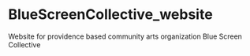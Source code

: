 # BlueScreenCollective_website
Website for providence based community arts organization Blue Screen Collective
